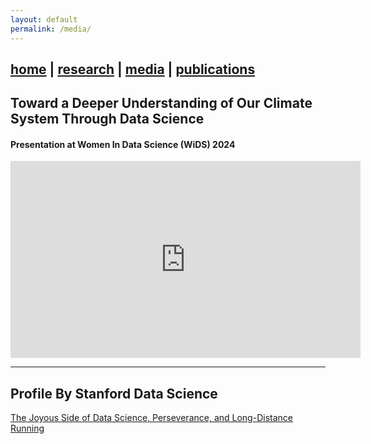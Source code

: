 ```yaml
---
layout: default
permalink: /media/
---
```


## [home](https://emily-gordy.github.io/) | [research](https://emily-gordy.github.io/research/) | [media](https://emily-gordy.github.io/media/) | [publications](https://emily-gordy.github.io/publications/)

## Toward a Deeper Understanding of Our Climate System Through Data Science

#### Presentation at Women In Data Science (WiDS) 2024

<iframe width="560" height="315" src="https://www.youtube.com/embed/mSmcLoShzxg" frameborder="0" allow="accelerometer; autoplay; clipboard-write; encrypted-media; gyroscope; picture-in-picture" allowfullscreen></iframe>

* * * 

## Profile By Stanford Data Science

[The Joyous Side of Data Science, Perseverance, and Long-Distance Running](https://datascience.stanford.edu/news/joyous-side-data-science-perseverance-and-long-distance-running)





